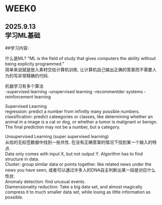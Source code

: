 # WEEK0  
2025.9.13  
学习ML基础
---

##学习内容:  

什么是ML? "ML is the field of study that gives computers the ability without being explicity programmed."  
简单来说就是放入素材交给计算机训练, 让计算机自己输出正确的答案而不需要人为的写非常精确的代码.

机器学习有多个算法  
-supervised learning
-unspervised learning
-recommentder systems
-reinforcement learning

Supervised Learning  
regression: predict a number from infinitly many possible numbers.  
classification: predict cateegories or classes, like determining whether an animal in a image is a cat or dog, 
or whether a tumor is malignant or benign. The final prediction may not be a number, but a category.

Unsupervised Learning (super supervised learning)  
从给的无标签数据中找到一些共性. 在没有正确答案的情况下找到某一个输入的特点.  
Data only comes with input X, but not output Y. Algorithm has to find structure in data.  
Cluster: group similar data or points together. like related news under the news you have seen, 
或者可以通过许多人的DNA自主判断出某一段是对应什么性状.  
Anomaly detection: find unusual events.  
Diamensionality reduction: Take a big data set, and almost magically compress it to much smaller data set, 
while losing as little information as possible.
